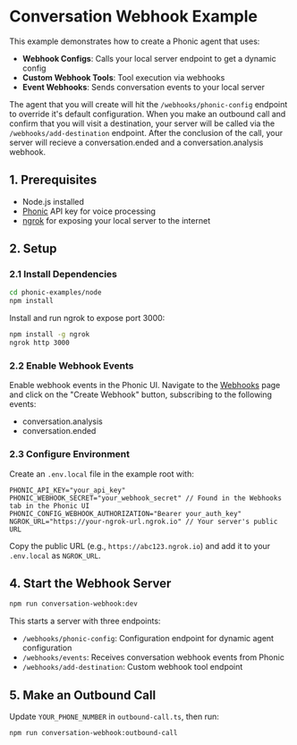 # Conversation Webhook Example

This example demonstrates how to create a Phonic agent that uses:

- **Webhook Configs**: Calls your local server endpoint to get a dynamic config
- **Custom Webhook Tools**: Tool execution via webhooks  
- **Event Webhooks**: Sends conversation events to your local server

The agent that you will create will hit the `/webhooks/phonic-config` endpoint to override it's default configuration. When you make an outbound call and confirm that you will visit a destination, your server will be called via the `/webhooks/add-destination` endpoint. After the conclusion of the call, your server will recieve a conversation.ended and a conversation.analysis webhook.

## 1. Prerequisites

- Node.js installed
- [Phonic](https://phonic.co) API key for voice processing
- [ngrok](https://ngrok.com) for exposing your local server to the internet

## 2. Setup

### 2.1 Install Dependencies

```bash
cd phonic-examples/node
npm install
```

Install and run ngrok to expose port 3000:

```bash
npm install -g ngrok
ngrok http 3000
```

### 2.2 Enable Webhook Events

Enable webhook events in the Phonic UI. Navigate to the [Webhooks](https://phonic.co/webhooks) page and click on the "Create Webhook" button, subscribing to the following events:

- conversation.analysis
- conversation.ended

### 2.3 Configure Environment

Create an `.env.local` file in the example root with:

```dotenv
PHONIC_API_KEY="your_api_key"
PHONIC_WEBHOOK_SECRET="your_webhook_secret" // Found in the Webhooks tab in the Phonic UI
PHONIC_CONFIG_WEBHOOK_AUTHORIZATION="Bearer your_auth_key"
NGROK_URL="https://your-ngrok-url.ngrok.io" // Your server's public URL
```

Copy the public URL (e.g., `https://abc123.ngrok.io`) and add it to your `.env.local` as `NGROK_URL`.

## 4. Start the Webhook Server

```bash
npm run conversation-webhook:dev
```

This starts a server with three endpoints:

- `/webhooks/phonic-config`: Configuration endpoint for dynamic agent configuration
- `/webhooks/events`: Receives conversation webhook events from Phonic
- `/webhooks/add-destination`: Custom webhook tool endpoint

## 5. Make an Outbound Call

Update `YOUR_PHONE_NUMBER` in `outbound-call.ts`, then run:

```bash
npm run conversation-webhook:outbound-call
```
